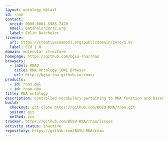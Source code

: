 ```yaml
---
layout: ontology_detail
id: rnao
contact:
  orcid: 0000-0001-5985-7429
  email: BatchelorC@rsc.org
  label: Colin Batchelor
license:
  url: https://creativecommons.org/publicdomain/zero/1.0/
  label: CC0 1.0
domain: molecular structure
homepage: https://github.com/bgsu-rna/rnao
browsers:
  - label: RNAO
    title: RNA Ontology jOWL Browser
    url: http://bgsu-rna.github.io/rnao/
products:
  - id: rnao.owl
  - id: rnao.obo
title: RNA ontology
description: Controlled vocabulary pertaining to RNA function and based on RNA sequences, secondary and three-dimensional structures.
build:
  checkout: git clone https://github.com/BGSU-RNA/rnao.git
  system: git
  method: vcs
tracker: https://github.com/BGSU-RNA/rnao/issues
activity_status: inactive
repository: https://github.com/BGSU-RNA/rnao
---
```

